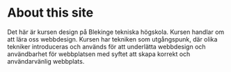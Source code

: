 About this site
==============================================

Det här är kursen design på Blekinge tekniska högskola.
Kursen handlar om att lära oss webbdesign. Kursen har tekniken som
utgångspunk, där olika tekniker introduceras och används för att underlätta
webbdesign och användbarhet för webbplatsen med syftet att skapa korrekt och
användarvänlig webbplats.
